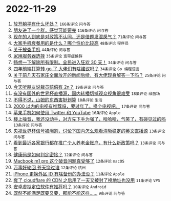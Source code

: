 # 2022-11-29

1. [放开躺平有什么坏处？](https://www.v2ex.com/t/898693) `166条评论` `问与答`
1. [朋友进了一个群，感觉可能要完](https://www.v2ex.com/t/898721) `116条评论` `问与答`
1. [现在的人到底是对政策不认同，还是借题发泄戾气？](https://www.v2ex.com/t/898709) `71条评论` `问与答`
1. [大家手机套餐用的是什么？哪个性价比较高](https://www.v2ex.com/t/898718) `48条评论` `程序员`
1. [关于被查手机](https://www.v2ex.com/t/898723) `44条评论` `问与答`
1. [家用服务器选择](https://www.v2ex.com/t/898705) `35条评论` `宽带症候群`
1. [畅想一下解除所有限制。全民进入狂欢 30 天！](https://www.v2ex.com/t/898717) `34条评论` `问与答`
1. [四年前端打算转 go 了 大佬们有啥建议吗？](https://www.v2ex.com/t/898689) `34条评论` `Go 编程语言`
1. [关于前几天石家庄全面放开的新闻后续，有大佬现身解答一下吗？](https://www.v2ex.com/t/898719) `25条评论` `问与答`
1. [今天听朋友说裁员赔偿有 2n？](https://www.v2ex.com/t/898694) `19条评论` `问与答`
1. [有没有国外的世界杯直播源，国内转播切掉观众视角很难受](https://www.v2ex.com/t/898754) `18条评论` `绿茵场`
1. [不得不说，山姆的东西害挺划算](https://www.v2ex.com/t/898726) `18条评论` `生活`
1. [2000 以内的电视有推荐吗，要过年了。换个电视吧。](https://www.v2ex.com/t/898711) `17条评论` `问与答`
1. [苹果手机如何使用 Twitter 和 YouTube](https://www.v2ex.com/t/898700) `16条评论` `Apple`
1. [楼上噪音，我还没动手，对方先下手为强了，哈哈哈，气笑了，有碰见过的吗](https://www.v2ex.com/t/898751) `13条评论` `问与答`
1. [央视世界杯信号被阉割，讨论下国内怎么观看清晰稳定的英文直播源](https://www.v2ex.com/t/898750) `13条评论` `问与答`
1. [看到最近各家银行都在推广个人养老金账户，有什么新政策吗？](https://www.v2ex.com/t/898746) `13条评论` `问与答`
1. [健康码是如何判定密接？](https://www.v2ex.com/t/898760) `12条评论` `问与答`
1. [Macbook m1 pro 这个破音问题真受够了](https://www.v2ex.com/t/898759) `12条评论` `macOS`
1. [万事好轮回 苍天饶过谁](https://www.v2ex.com/t/898699) `12条评论` `杭州`
1. [iPhone 更换外区 ID 有啥备份的办法没？](https://www.v2ex.com/t/898728) `11条评论` `Apple`
1. [套了 cloudflare 的 CDN 之后用了一天又被封了换地址也没用](https://www.v2ex.com/t/898706) `11条评论` `VPS`
1. [安卓虚拟定位软件有推荐吗？](https://www.v2ex.com/t/898752) `10条评论` `Android`
1. [既然不能满足既要又要，那能不能这样......](https://www.v2ex.com/t/898762) `9条评论` `问与答`
